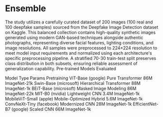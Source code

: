 # Ensemble

The study utilizes a carefully curated dataset of 200 images (100 real and 100 deepfake samples) sourced from the Deepfake Image Detection dataset on Kaggle. This balanced collection contains high-quality synthetic images generated using modern GAN-based techniques alongside authentic photographs, representing diverse facial features, lighting conditions, and image resolutions. All samples were preprocessed to 224×224 resolution to meet model input requirements and normalized using each architecture's specific preprocessing pipeline. A stratified 70-30 train-test split preserves class distribution in both subsets, ensuring reliable assessment of generalization capability.
 Pre-trained Models Evaluated

Model
Type
Params
Pretraining
ViT-Base (google)
Pure Transformer
86M
ImageNet-21k
Swin-Base (microsoft)
Hierarchical Transformer
88M
ImageNet-1k
BEiT-Base (microsoft)
Masked Image Modeling
86M
ImageNet-22k
MIT-B0 (nvidia)
Lightweight CNN
3.4M
ImageNet-1k
MobileViT-Small (apple)
Mobile-Optimized Hybrid
5.6M
ImageNet-1k
ConvNeXt-Tiny (facebook)
Modernized CNN
28M
ImageNet-1k
EfficientNet-B7 (google)
Scaled CNN
66M
ImageNet-1k


